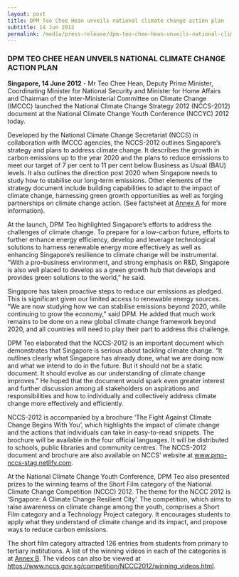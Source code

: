 ```yaml
---
layout: post
title: DPM Teo Chee Hean unveils national climate change action plan
subtitle: 14 Jun 2012
permalink: /media/press-release/dpm-teo-chee-hean-unveils-national-climate-change-action-plan
---
```


### DPM TEO CHEE HEAN UNVEILS NATIONAL CLIMATE CHANGE ACTION PLAN

**Singapore, 14 June 2012** - Mr Teo Chee Hean, Deputy Prime Minister, Coordinating Minister for National Security and Minister for Home Affairs and Chairman of the Inter-Ministerial Committee on Climate Change (IMCCC) launched the National Climate Change Strategy 2012 (NCCS-2012) document at the National Climate Change Youth Conference (NCCYC) 2012 today.

Developed by the National Climate Change Secretariat (NCCS) in collaboration with IMCCC agencies, the NCCS-2012 outlines Singapore’s strategy and plans to address climate change. It describes the growth in carbon emissions up to the year 2020 and the plans to reduce emissions to meet our target of 7 per cent to 11 per cent below Business as Usual (BAU) levels. It also outlines the direction post 2020 when Singapore needs to study how to stabilise our long-term emissions. Other elements of the strategy document include building capabilities to adapt to the impact of climate change, harnessing green growth opportunities as well as forging partnerships on climate change action. (See factsheet at [<a href="/docs/default-source/news-documents/nccs-2012_press_release_annex_a.pdf" target="_blank">Annex A</a>](/docs/default-source/news-documents/nccs-2012_press_release_annex_a.pdf) for more information).

At the launch, DPM Teo highlighted Singapore’s efforts to address the challenges of climate change. To prepare for a low-carbon future, efforts to further enhance energy efficiency, develop and leverage technological solutions to harness renewable energy more effectively as well as enhancing Singapore’s resilience to climate change will be instrumental. “With a pro-business environment, and strong emphasis on R&D, Singapore is also well placed to develop as a green growth hub that develops and provides green solutions to the world,” he said.

Singapore has taken proactive steps to reduce our emissions as pledged. This is significant given our limited access to renewable energy sources. “We are now studying how we can stabilise emissions beyond 2020, while continuing to grow the economy,” said DPM. He added that much work remains to be done on a new global climate change framework beyond 2020, and all countries will need to play their part to address this challenge.

DPM Teo elaborated that the NCCS-2012 is an important document which demonstrates that Singapore is serious about tackling climate change. “It outlines clearly what Singapore has already done, what we are doing now and what we intend to do in the future. But it should not be a static document. It should evolve as our understanding of climate change improves.” He hoped that the document would spark even greater interest and further discussion among all stakeholders on aspirations and responsibilities and how to individually and collectively address climate change more effectively and efficiently.

NCCS-2012 is accompanied by a brochure ‘The Fight Against Climate Change Begins With You’, which highlights the impact of climate change and the actions that individuals can take in easy-to-read snippets. The brochure will be available in the four official languages. It will be distributed to schools, public libraries and community centres. The NCCS-2012 document and brochure are also available on NCCS’ website at [<a href="https://pmo-nccs-stag.netlify.com/" target="_blank">www.pmo-nccs-stag.netlify.com</a>](https://pmo-nccs-stag.netlify.com/).

At the National Climate Change Youth Conference, DPM Teo also presented prizes to the winning teams of the Short Film category of the National Climate Change Competition (NCCC) 2012. The theme for the NCCC 2012 is ‘Singapore: A Climate Change Resilient City’. The competition, which aims to raise awareness on climate change among the youth, comprises a Short Film category and a Technology Project category. It encourages students to apply what they understand of climate change and its impact, and propose ways to reduce carbon emissions.

The short film category attracted 126 entries from students from primary to tertiary institutions. A list of the winning videos in each of the categories is at [<a href="/docs/default-source/news-documents/nccs-2012_press_release_annex_b.pdf" target="_blank">Annex B</a>](/docs/default-source/news-documents/nccs-2012_press_release_annex_b.pdf). The videos can also be viewed at https://www.nccs.gov.sg/competition/NCCC2012/winning_videos.html.